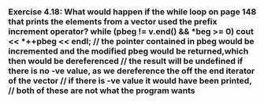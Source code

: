 ### Exercise 4.18: What would happen if the while loop on page 148 that prints the elements from a vector used the prefix increment operator?    while (pbeg != v.end() && *beg >= 0)        cout << *++pbeg << endl;            //  the pointer contained in pbeg would be incremented and the modified pbeg would be returned,which then would be dereferenced    //  the result will be undefined if there is no -ve value, as we dereference the off the end iterator of the vector    //  if there is -ve value it would have been printed,     //  both of these are not what the program wants 